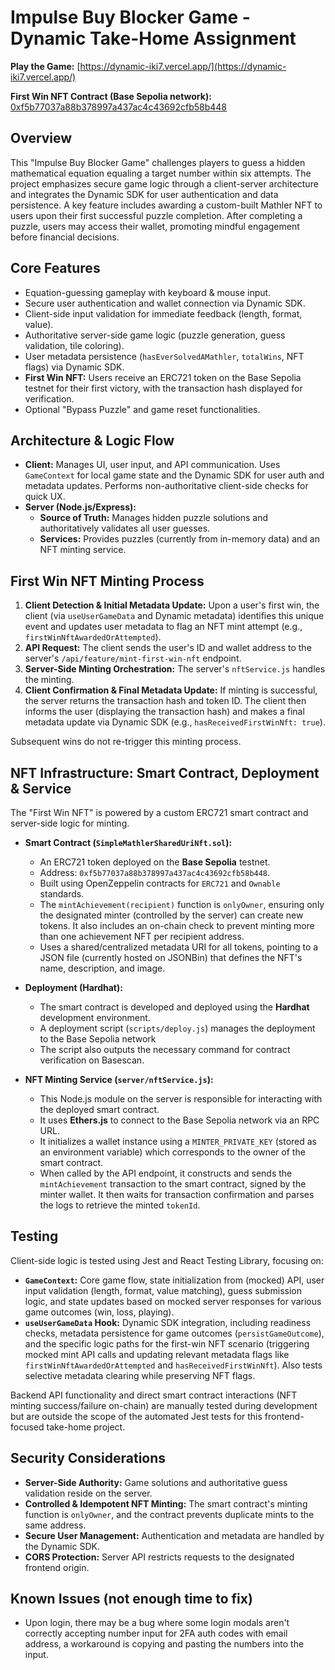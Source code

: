 # Impulse Buy Blocker Game - Dynamic Take-Home Assignment

**Play the Game:** [https://dynamic-iki7.vercel.app/](https://dynamic-iki7.vercel.app/)

**First Win NFT Contract (Base Sepolia network):** [0xf5b77037a88b378997a437ac4c43692cfb58b448](https://sepolia.basescan.org/token/0xf5b77037a88b378997a437ac4c43692cfb58b448)

## Overview

This "Impulse Buy Blocker Game" challenges players to guess a hidden mathematical equation equaling a target number within six attempts. The project emphasizes secure game logic through a client-server architecture and integrates the Dynamic SDK for user authentication and data persistence. A key feature includes awarding a custom-built Mathler NFT to users upon their first successful puzzle completion. After completing a puzzle, users may access their wallet, promoting mindful engagement before financial decisions.

## Core Features

- Equation-guessing gameplay with keyboard & mouse input.
- Secure user authentication and wallet connection via Dynamic SDK.
- Client-side input validation for immediate feedback (length, format, value).
- Authoritative server-side game logic (puzzle generation, guess validation, tile coloring).
- User metadata persistence (`hasEverSolvedAMathler`, `totalWins`, NFT flags) via Dynamic SDK.
- **First Win NFT:** Users receive an ERC721 token on the Base Sepolia testnet for their first victory, with the transaction hash displayed for verification.
- Optional "Bypass Puzzle" and game reset functionalities.

## Architecture & Logic Flow

- **Client:** Manages UI, user input, and API communication. Uses `GameContext` for local game state and the Dynamic SDK for user auth and metadata updates. Performs non-authoritative client-side checks for quick UX.
- **Server (Node.js/Express):**
  - **Source of Truth:** Manages hidden puzzle solutions and authoritatively validates all user guesses.
  - **Services:** Provides puzzles (currently from in-memory data) and an NFT minting service.

## First Win NFT Minting Process

1.  **Client Detection & Initial Metadata Update:** Upon a user's first win, the client (via `useUserGameData` and Dynamic metadata) identifies this unique event and updates user metadata to flag an NFT mint attempt (e.g., `firstWinNftAwardedOrAttempted`).
2.  **API Request:** The client sends the user's ID and wallet address to the server's `/api/feature/mint-first-win-nft` endpoint.
3.  **Server-Side Minting Orchestration:** The server's `nftService.js` handles the minting.
4.  **Client Confirmation & Final Metadata Update:** If minting is successful, the server returns the transaction hash and token ID. The client then informs the user (displaying the transaction hash) and makes a final metadata update via Dynamic SDK (e.g., `hasReceivedFirstWinNft: true`).

Subsequent wins do not re-trigger this minting process.

## NFT Infrastructure: Smart Contract, Deployment & Service

The "First Win NFT" is powered by a custom ERC721 smart contract and server-side logic for minting.

- **Smart Contract (`SimpleMathlerSharedUriNft.sol`):**

  - An ERC721 token deployed on the **Base Sepolia** testnet.
  - Address: `0xf5b77037a88b378997a437ac4c43692cfb58b448`.
  - Built using OpenZeppelin contracts for `ERC721` and `Ownable` standards.
  - The `mintAchievement(recipient)` function is `onlyOwner`, ensuring only the designated minter (controlled by the server) can create new tokens. It also includes an on-chain check to prevent minting more than one achievement NFT per recipient address.
  - Uses a shared/centralized metadata URI for all tokens, pointing to a JSON file (currently hosted on JSONBin) that defines the NFT's name, description, and image.

- **Deployment (Hardhat):**

  - The smart contract is developed and deployed using the **Hardhat** development environment.
  - A deployment script (`scripts/deploy.js`) manages the deployment to the Base Sepolia network
  - The script also outputs the necessary command for contract verification on Basescan.

- **NFT Minting Service (`server/nftService.js`):**
  - This Node.js module on the server is responsible for interacting with the deployed smart contract.
  - It uses **Ethers.js** to connect to the Base Sepolia network via an RPC URL.
  - It initializes a wallet instance using a `MINTER_PRIVATE_KEY` (stored as an environment variable) which corresponds to the owner of the smart contract.
  - When called by the API endpoint, it constructs and sends the `mintAchievement` transaction to the smart contract, signed by the minter wallet. It then waits for transaction confirmation and parses the logs to retrieve the minted `tokenId`.

## Testing

Client-side logic is tested using Jest and React Testing Library, focusing on:

- **`GameContext`:** Core game flow, state initialization from (mocked) API, user input validation (length, format, value matching), guess submission logic, and state updates based on mocked server responses for various game outcomes (win, loss, playing).
- **`useUserGameData` Hook:** Dynamic SDK integration, including readiness checks, metadata persistence for game outcomes (`persistGameOutcome`), and the specific logic paths for the first-win NFT scenario (triggering mocked mint API calls and updating relevant metadata flags like `firstWinNftAwardedOrAttempted` and `hasReceivedFirstWinNft`). Also tests selective metadata clearing while preserving NFT flags.

Backend API functionality and direct smart contract interactions (NFT minting success/failure on-chain) are manually tested during development but are outside the scope of the automated Jest tests for this frontend-focused take-home project.

## Security Considerations

- **Server-Side Authority:** Game solutions and authoritative guess validation reside on the server.
- **Controlled & Idempotent NFT Minting:** The smart contract's minting function is `onlyOwner`, and the contract prevents duplicate mints to the same address.
- **Secure User Management:** Authentication and metadata are handled by the Dynamic SDK.
- **CORS Protection:** Server API restricts requests to the designated frontend origin.

## Known Issues (not enough time to fix)

- Upon login, there may be a bug where some login modals aren't correctly accepting number input for 2FA auth codes with email address, a workaround is copying and pasting the numbers into the input.
